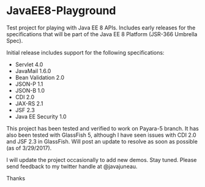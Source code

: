 # JavaEE8-Playground
Test project for playing with Java EE 8 APIs.  Includes early releases for the specifications that will be part of the Java EE 8 Platform (JSR-366 Umbrella Spec). 

Initial release includes support for the following specifications:

* Servlet 4.0
* JavaMail 1.6.0
* Bean Validation 2.0
* JSON-P 1.1
* JSON-B 1.0
* CDI 2.0
* JAX-RS 2.1
* JSF 2.3
* Java EE Security 1.0

This project has been tested and verified to work on Payara-5 branch.  It has also been tested with GlassFish 5, although I have seen issues with CDI 2.0 and JSF 2.3 in GlassFish.  Will post an update to resolve as soon as possible (as of 3/29/2017).

I will update the project occasionally to add new demos.  Stay tuned.  Please send feedback to my twitter handle at @javajuneau.

Thanks
